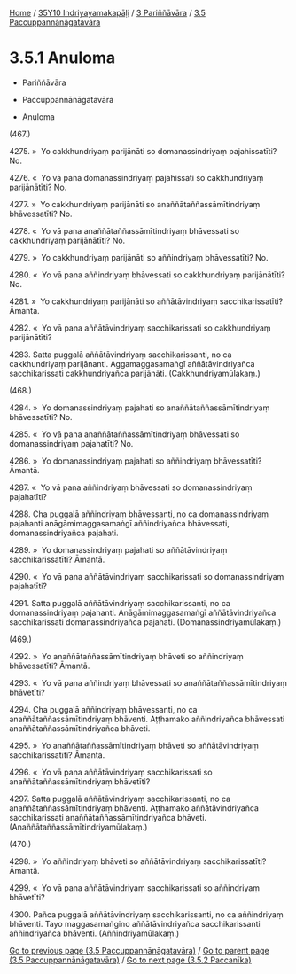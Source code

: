 
[Home](/) / [35Y10 Indriyayamakapāḷi](../...md) / [3 Pariññāvāra](...md) / [3.5 Paccuppannānāgatavāra](../35Y10/3/3.5.md)

# 3.5.1 Anuloma

* Pariññāvāra

* Paccuppannānāgatavāra

* Anuloma

(467.)

4275\. »  Yo cakkhundriyaṃ parijānāti so domanassindriyaṃ pajahissatīti? No.

4276\. «  Yo vā pana domanassindriyaṃ pajahissati so cakkhundriyaṃ parijānātīti? No.

4277\. »  Yo cakkhundriyaṃ parijānāti so anaññātaññassāmītindriyaṃ bhāvessatīti? No.

4278\. «  Yo vā pana anaññātaññassāmītindriyaṃ bhāvessati so cakkhundriyaṃ parijānātīti? No.

4279\. »  Yo cakkhundriyaṃ parijānāti so aññindriyaṃ bhāvessatīti? No.

4280\. «  Yo vā pana aññindriyaṃ bhāvessati so cakkhundriyaṃ parijānātīti? No.

4281\. »  Yo cakkhundriyaṃ parijānāti so aññātāvindriyaṃ sacchikarissatīti? Āmantā.

4282\. «  Yo vā pana aññātāvindriyaṃ sacchikarissati so cakkhundriyaṃ parijānātīti?

4283\. Satta puggalā aññātāvindriyaṃ sacchikarissanti, no ca cakkhundriyaṃ parijānanti. Aggamaggasamaṅgī aññātāvindriyañca sacchikarissati cakkhundriyañca parijānāti. (Cakkhundriyamūlakaṃ.)

(468.)

4284\. »  Yo domanassindriyaṃ pajahati so anaññātaññassāmītindriyaṃ bhāvessatīti? No.

4285\. «  Yo vā pana anaññātaññassāmītindriyaṃ bhāvessati so domanassindriyaṃ pajahatīti? No.

4286\. »  Yo domanassindriyaṃ pajahati so aññindriyaṃ bhāvessatīti? Āmantā.

4287\. «  Yo vā pana aññindriyaṃ bhāvessati so domanassindriyaṃ pajahatīti?

4288\. Cha puggalā aññindriyaṃ bhāvessanti, no ca domanassindriyaṃ pajahanti anāgāmimaggasamaṅgī aññindriyañca bhāvessati, domanassindriyañca pajahati.

4289\. »  Yo domanassindriyaṃ pajahati so aññātāvindriyaṃ sacchikarissatīti? Āmantā.

4290\. «  Yo vā pana aññātāvindriyaṃ sacchikarissati so domanassindriyaṃ pajahatīti?

4291\. Satta puggalā aññātāvindriyaṃ sacchikarissanti, no ca domanassindriyaṃ pajahanti. Anāgāmimaggasamaṅgī aññātāvindriyañca sacchikarissati domanassindriyañca pajahati. (Domanassindriyamūlakaṃ.)

(469.)

4292\. »  Yo anaññātaññassāmītindriyaṃ bhāveti so aññindriyaṃ bhāvessatīti? Āmantā.

4293\. «  Yo vā pana aññindriyaṃ bhāvessati so anaññātaññassāmītindriyaṃ bhāvetīti?

4294\. Cha puggalā aññindriyaṃ bhāvessanti, no ca anaññātaññassāmītindriyaṃ bhāventi. Aṭṭhamako aññindriyañca bhāvessati anaññātaññassāmītindriyañca bhāveti.

4295\. »  Yo anaññātaññassāmītindriyaṃ bhāveti so aññātāvindriyaṃ sacchikarissatīti? Āmantā.

4296\. «  Yo vā pana aññātāvindriyaṃ sacchikarissati so anaññātaññassāmītindriyaṃ bhāvetīti?

4297\. Satta puggalā aññātāvindriyaṃ sacchikarissanti, no ca anaññātaññassāmītindriyaṃ bhāventi. Aṭṭhamako aññātāvindriyañca sacchikarissati anaññātaññassāmītindriyañca bhāveti. (Anaññātaññassāmītindriyamūlakaṃ.)

(470.)

4298\. »  Yo aññindriyaṃ bhāveti so aññātāvindriyaṃ sacchikarissatīti? Āmantā.

4299\. «  Yo vā pana aññātāvindriyaṃ sacchikarissati so aññindriyaṃ bhāvetīti?

4300\. Pañca puggalā aññātāvindriyaṃ sacchikarissanti, no ca aññindriyaṃ bhāventi. Tayo maggasamaṅgino aññātāvindriyañca sacchikarissanti aññindriyañca bhāventi. (Aññindriyamūlakaṃ.)

[Go to previous page (3.5 Paccuppannānāgatavāra)](../35Y10/3/3.5.md) / [Go to parent page (3.5 Paccuppannānāgatavāra)](../35Y10/3/3.5.md) / [Go to next page (3.5.2 Paccanīka)](3.5.2.md)



